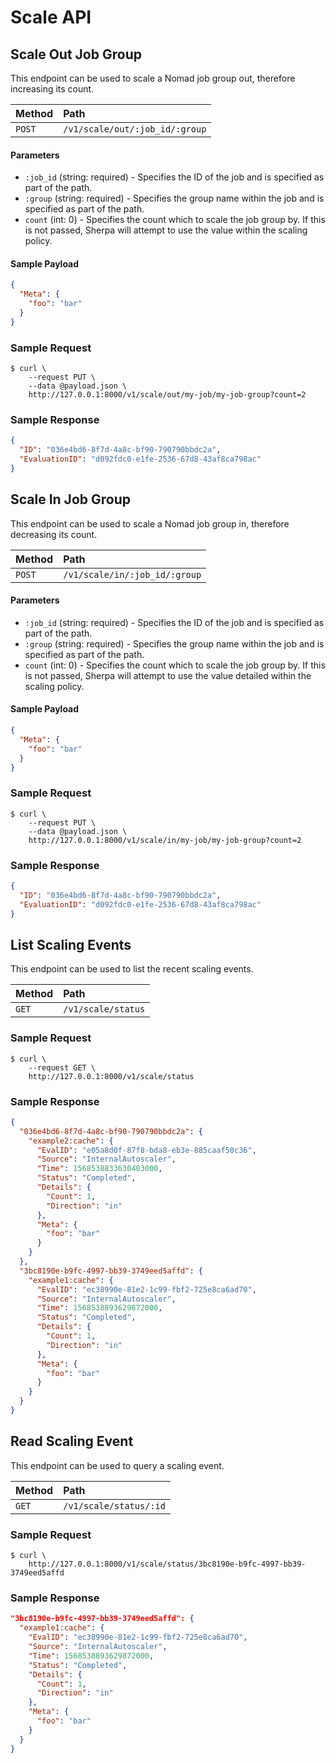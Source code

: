 # Scale API

## Scale Out Job Group

This endpoint can be used to scale a Nomad job group out, therefore increasing its count.

| Method   | Path                         |
| :--------------------------- | :--------------------- |
| `POST`    | `/v1/scale/out/:job_id/:group`              | `201 application/binary` |

#### Parameters

* `:job_id` (string: required) - Specifies the ID of the job and is specified as part of the path.
* `:group` (string: required) - Specifies the group name within the job and is specified as part of the path.
* `count` (int: 0) - Specifies the count which to scale the job group by. If this is not passed, Sherpa will attempt to use the value within the scaling policy.

#### Sample Payload
```json
{
  "Meta": {
    "foo": "bar"
  }
}
```

### Sample Request

```
$ curl \
    --request PUT \
    --data @payload.json \
    http://127.0.0.1:8000/v1/scale/out/my-job/my-job-group?count=2
```

### Sample Response

```json
{
  "ID": "036e4bd6-8f7d-4a8c-bf90-790790bbdc2a",
  "EvaluationID": "d092fdc0-e1fe-2536-67d8-43af8ca798ac"
}
```

## Scale In Job Group

This endpoint can be used to scale a Nomad job group in, therefore decreasing its count.

| Method   | Path                         |
| :--------------------------- | :--------------------- |
| `POST`    | `/v1/scale/in/:job_id/:group`              | `201 application/binary` |

#### Parameters

* `:job_id` (string: required) - Specifies the ID of the job and is specified as part of the path.
* `:group` (string: required) - Specifies the group name within the job and is specified as part of the path.
* `count` (int: 0) - Specifies the count which to scale the job group by. If this is not passed, Sherpa will attempt to use the value detailed within the scaling policy.

#### Sample Payload
```json
{
  "Meta": {
    "foo": "bar"
  }
}
```

### Sample Request

```
$ curl \
    --request PUT \
    --data @payload.json \
    http://127.0.0.1:8000/v1/scale/in/my-job/my-job-group?count=2
```

### Sample Response

```json
{
  "ID": "036e4bd6-8f7d-4a8c-bf90-790790bbdc2a",
  "EvaluationID": "d092fdc0-e1fe-2536-67d8-43af8ca798ac"
}
```

## List Scaling Events

This endpoint can be used to list the recent scaling events.

| Method   | Path                         |
| :--------------------------- | :--------------------- |
| `GET`    | `/v1/scale/status`              | `200 application/binary` |

### Sample Request

```
$ curl \
    --request GET \
    http://127.0.0.1:8000/v1/scale/status
```

### Sample Response

```json
{
  "036e4bd6-8f7d-4a8c-bf90-790790bbdc2a": {
    "example2:cache": {
      "EvalID": "e05a8d0f-87f8-bda8-eb3e-885caaf50c36",
      "Source": "InternalAutoscaler",
      "Time": 1568538833630403000,
      "Status": "Completed",
      "Details": {
        "Count": 1,
        "Direction": "in"
      },
      "Meta": {
        "foo": "bar"
      }
    }
  },
  "3bc8190e-b9fc-4997-bb39-3749eed5affd": {
    "example1:cache": {
      "EvalID": "ec38990e-81e2-1c99-fbf2-725e8ca6ad70",
      "Source": "InternalAutoscaler",
      "Time": 1568538893629872000,
      "Status": "Completed",
      "Details": {
        "Count": 1,
        "Direction": "in"
      },
      "Meta": {
        "foo": "bar"
      }
    }
  }
}
```

## Read Scaling Event

This endpoint can be used to query a scaling event.

| Method   | Path                         |
| :--------------------------- | :--------------------- |
| `GET`    | `/v1/scale/status/:id`              | `200 application/binary` |

### Sample Request

```
$ curl \
    http://127.0.0.1:8000/v1/scale/status/3bc8190e-b9fc-4997-bb39-3749eed5affd
```

### Sample Response

```json
"3bc8190e-b9fc-4997-bb39-3749eed5affd": {
  "example1:cache": {
    "EvalID": "ec38990e-81e2-1c99-fbf2-725e8ca6ad70",
    "Source": "InternalAutoscaler",
    "Time": 1568538893629872000,
    "Status": "Completed",
    "Details": {
      "Count": 1,
      "Direction": "in"
    },
    "Meta": {
      "foo": "bar"
    }
  }
}
```
